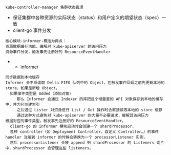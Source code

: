 `kube-controller-manager 集群状态管理`
* 保证集群中各种资源的实际状态（status）和用户定义的期望状态（spec）一致
* client-go 事件分发
```
核心模块-informer-概括为两点：
资源数据缓存功能，缓解对 kube-apiserver 的访问压力
资源事件分发，触发事先注册好的 ResourceEventHandler
```
- - informer
```
同步数据到本地缓存
Informer 会不断读取 Delta FIFO 队列中的 Object，在触发事件回调之前先更新本地的 store，如果是新增 Object，
  如果事件类型是 Added（添加对象）
     那么 Informer 会通过 Indexer 的库把这个增量里的 API 对象保存到本地的缓存中，并为它创建索引
     之后通过 Lister 对资源进行 List / Get 操作时会直接读取本地的 store 缓存
     通过这种方式避免对 kube-apiserver 的大量不必要请求，缓解其访问压力
根据对应的事件类型，触发事先注册好的 ResourceEventHandler。
  client-go 的 informer 模块启动时会创建一个 shardProcessor，
  各种 controller（如 Deployment Controller、自定义 Controller…）的事件 handler 注册到 informer 的时候会转换为一个 processorListener 实例，
  然后 processorListener 会被 append 到 shardProcessor 的 Listeners 切片中，shardProcessor 会管理这些 listeners。
```
